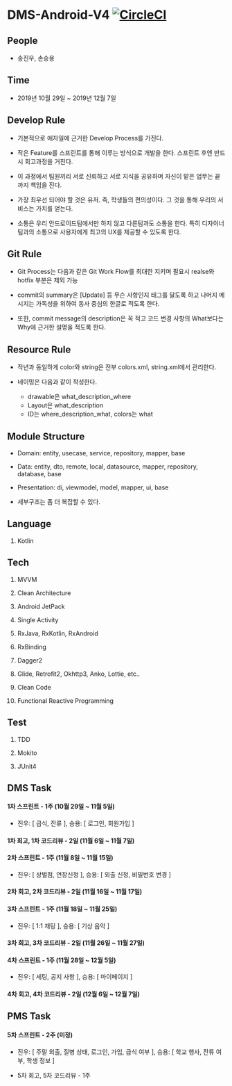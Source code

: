 # DMS-Android-V4 [![CircleCI](https://circleci.com/gh/DSM-DMS/DMS-Android-V4.svg?style=svg)](https://circleci.com/gh/DSM-DMS/DMS-Android-V4)

## People

* 송진우, 손승용

## Time

* 2019년 10월 29일 ~ 2019년 12월 7일

## Develop Rule

* 기본적으로 애자일에 근거한 Develop Process를 가진다. 

* 작은 Feature를 스프린트를 통해 이루는 방식으로 개발을 한다. 스프린트 후엔 반드시 회고과정을 거친다. 

* 이 과정에서 팀원끼리 서로 신뢰하고 서로 지식을 공유하며 자신이 맡은 업무는 끝까지 책임을 진다. 

* 가장 최우선 되어야 할 것은 유저. 즉, 학생들의 편의성이다. 그 것을 통해 우리의 서비스는 가치를 얻는다. 

* 소통은 우리 안드로이드팀에서만 하지 않고 다른팀과도 소통을 한다. 특히 디자이너 팀과의 소통으로 사용자에게 최고의 UX를 제공할 수 있도록 한다.

## Git Rule

* Git Process는 다음과 같은 Git Work Flow를 최대한 지키며 필요시 realse와 hotfix 부분은 제외 가능 

* commit의 summary은 [Update] 등 무슨 사항인지 태그를 달도록 하고 나머지 메시지는 가독성을 위하여 동사 중심의 한글로 적도록 한다. 

* 또한, commit message의 description은 꼭 적고 코드 변경 사항의 What보다는 Why에 근거한 설명을 적도록 한다. 

## Resource Rule

* 작년과 동일하게 color와 string은 전부 colors.xml, string.xml에서 관리한다. 

* 네이밍은 다음과 같이 작성한다.
  * drawable은 what_description_where 
  * Layout은 what_description
  * ID는 where_description_what, colors는 what

## Module Structure

* Domain: entity, usecase, service, repository, mapper, base

* Data: entity, dto, remote, local, datasource, mapper, repository, database, base 

* Presentation: di, viewmodel, model, mapper, ui, base 

* 세부구조는 좀 더 복잡할 수 있다.

## Language

1. Kotlin

## Tech

1. MVVM

2. Clean Architecture

3. Android JetPack

4. Single Activity

5. RxJava, RxKotlin, RxAndroid

6. RxBinding

7. Dagger2

8. Glide, Retrofit2, Okhttp3, Anko, Lottie, etc..

9. Clean Code

10. Functional Reactive Programming

## Test

1. TDD

2. Mokito

3. JUnit4

## DMS Task

#### 1차 스프린트 - 1주 (10월 29일 ~ 11월 5일)
* 진우: [ 급식, 잔류 ], 승용: [ 로그인, 회원가입 ] 

#### 1차 회고, 1차 코드리뷰 - 2일 (11월 6일 ~ 11월 7일)

#### 2차 스프린트 - 1주 (11월 8일 ~ 11월 15일)
* 진우: [ 상벌점, 연장신청 ], 승용: [ 외출 신청, 비밀번호 변경 ]

#### 2차 회고, 2차 코드리뷰 - 2일 (11월 16일 ~ 11월 17일)

#### 3차 스프린트 - 1주 (11월 18일 ~ 11월 25일)
* 진우: [ 1:1 채팅 ], 승용: [ 기상 음악 ]

#### 3차 회고, 3차 코드리뷰 - 2일 (11월 26일 ~ 11월 27일)

#### 4차 스프린트 - 1주 (11월 28일 ~ 12월 5일)
* 진우: [ 세팅, 공지 사항 ], 승용: [ 마이페이지 ]

#### 4차 회고, 4차 코드리뷰 - 2일 (12월 6일 ~ 12월 7일)

## PMS Task

#### 5차 스프린트 - 2주 (미정)
* 진우: [ 주말 외출, 질병 상태, 로그인, 가입, 급식 여부 ], 승용: [ 학교 행사, 잔류 여부, 학생 정보 ]

* 5차 회고, 5차 코드리뷰 - 1주
